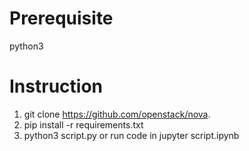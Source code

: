 # Prerequisite
python3

# Instruction 
1. git clone https://github.com/openstack/nova.
2. pip install -r requirements.txt
3. python3 script.py or run code in jupyter script.ipynb
